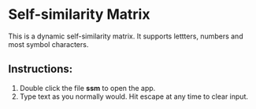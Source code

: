 # Self-similarity Matrix
This is a dynamic self-similarity matrix. It supports lettters, numbers and most symbol characters.

## Instructions:
1. Double click the file **ssm** to open the app.
2. Type text as you normally would. Hit escape at any time to clear input. 
